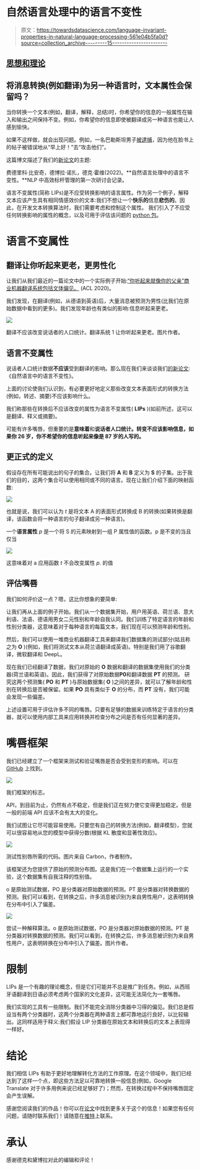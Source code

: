 # 自然语言处理中的语言不变性

> 原文：<https://towardsdatascience.com/language-invariant-properties-in-natural-language-processing-561e04b5fa0d?source=collection_archive---------15----------------------->

## [思想和理论](https://towardsdatascience.com/tagged/thoughts-and-theory)

## 将消息转换(例如翻译)为另一种语言时，文本属性会保留吗？

当你转换一个文本(例如，翻译，解释，总结)时，你希望你的信息的一般属性在输入和输出之间保持不变。例如，你希望你的信息即使被翻译成另一种语言也能让人感到愉快。

如果不这样做，就会出现问题。例如，一名巴勒斯坦男子[被逮捕](https://www.theguardian.com/technology/2017/oct/24/facebook-palestine-israel-translates-good-morning-attack-them-arrest)，因为他在脸书上的帖子被错误地从“早上好！”去“攻击他们”。

这篇博文描述了我们的[新论文](https://arxiv.org/abs/2109.13037)的主题:

费德里科·比安奇，德博拉·诺扎，德克·霍维(2022)。**自然语言处理中的语言不变性。**NLP 中高效标杆管理的第一次研讨会记录。

语言不变属性(简称 LIPs)是不应受转换影响的语言属性。作为另一个例子，解释文本应该产生具有相同情感效价的文本:我们不想让一个**快乐的**信息**悲伤的**。因此，在开发文本转换算法时，我们需要考虑和控制这个属性。
我们引入了不应受任何转换影响的属性的概念，以及可用于评估该问题的 [python 包](https://github.com/MilaNLProc/language-invariant-properties)。

# 语言不变属性

## 翻译让你听起来更老，更男性化

让我们从我们最近的一篇论文中的一个实际例子开始:[“你听起来就像你的父亲”商业机器翻译系统包括文体偏见。](https://aclanthology.org/2020.acl-main.154/) (ACL 2020)。

我们发现，在翻译(例如，从德语到英语)后，大量消息被预测为男性(比我们在原始数据中看到的更多)。我们发现年龄也有类似的影响:信息听起来更老。

![](img/32a787797114a5a74314002ff941448b.png)

翻译不应该改变说话者的人口统计。翻译系统 1 让你听起来更老。图片作者。

## 语言不变属性

说话者人口统计数据**不应该**受到翻译的影响。那么现在我们来谈谈我们[的新论文](https://arxiv.org/abs/2109.13037):《自然语言中的语言不变性》。

上面的讨论使我们认识到，有必要更好地定义那些改变文本表面形式的转换方法(例如，转述、摘要)不应该影响什么。

我们称那些在转换后不应该改变的属性为语言不变属性( **LIPs** )(如前所述，这可以是翻译、释义或摘要)。

可能有许多嘴唇，但重要的是**意味着**和**说话者人口统计。转变不应该影响信息，如果你 26 岁，你不希望你的信息听起来像是 87 岁的人写的。**

## **更正式的定义**

假设存在所有可能说出的句子的集合。让我们将 **A** 和 **B** 定义为 **S** 的子集。出于我们的目的，这两个集合可以使用相同或不同的语言。现在让我们介绍下面的映射函数:

![](img/a96a8d0891edc40c38f754e2f1ae6bd4.png)

也就是说，我们可以认为 *t* 是将文本 A 的表面形式转换成 B 的转换(如果转换是翻译，该函数会将一种语言的句子翻译成另一种语言)。

一个**语言属性** *p* 是一个将 S 的元素映射到一组 P 属性值的函数。p 是不变的当且仅当

![](img/6eb2ca1871f4601481c55bc4c294f7d3.png)

这意味着对 a 应用函数 *t* 不会改变属性 *p.* 的值

## 评估嘴唇

我们如何评价这一点？嗯，这比你想象的要简单:

让我们再从上面的例子开始。我们从一个数据集开始，用户用英语、荷兰语、意大利语、法语、德语用男女二元性别和年龄自我认同。我们训练了特定语言的年龄和性别分类器，这意味着对于每种语言的每篇文本，我们现在可以预测年龄和性别。

然后，我们可以使用一堆商业机器翻译工具来翻译我们数据集的测试部分(姑且称之为 **O** )(例如，我们将测试文本从荷兰语翻译成英语)。特别是我们用了谷歌翻译，微软翻译和 DeepL。

现在我们已经翻译了数据，我们对原始的 **O** 数据和翻译的数据集使用我们的分类器(荷兰语和英语)。因此，我们获得了对原始数据**P0**和翻译数据 **PT** 的预测。
研究这两个预测集( **PO** 和 **PT** )与原始数据集( **O** )之间的差异，就可以了解年龄和性别在转换后是否被保留。如果 **PO** 具有类似于 **O** 的分布，而 **PT** 没有，我们可能会发现一些偏差。

上述设置可用于评估许多不同的嘴唇。只要有足够的数据来训练特定于语言的分类器，就可以使用内部工具来应用转换并检查分布之间是否有任何显著的差异。

# 嘴唇框架

我们已经建立了一个框架来测试和验证嘴唇是否会受到变形的影响。可以在 [GitHub](https://github.com/MilaNLProc/language-invariant-properties) 上找到。

![](img/223afbe2e124c50f879d1d04d0d4bbd5.png)

我们框架的标志。

API，到目前为止，仍然有点不稳定，但是我们正在努力使它变得更加稳定。但是一般的前端 API 应该不会有太大的变化。

我们试图让它尽可能容易使用。只要您有自己的转换方法(例如，翻译模型)，您就可以很容易地从您的模型中获得分数(根据 KL 散度和显著性效应)。

![](img/23cb643368c7cba7909d1620ea37b909.png)

测试性别唇所需的代码。图片来自 Carbon，作者制作。

该框架还为您提供了原始的预测分布图。这是我们在一个数据集上运行的一个实验，这个数据集有自我注释的性别值。

o 是原始测试数据，PO 是分类器对原始数据的预测。PT 是分类器对转换数据的预测。我们可以看到，在转换之后，许多消息被识别为来自男性用户，这表明转换在分布中引入了偏差。

![](img/5a4419a7c9f98c14c1183f4671037a7c.png)

尝试一种解释算法。o 是原始测试数据，PO 是分类器对原始数据的预测。PT 是分类器对转换数据的预测。我们可以看到，在转换之后，许多消息被识别为来自男性用户，这表明转换在分布中引入了偏差。图片作者。

# 限制

LIPs 是一个有趣的理论概念，但是它们可能并不总是推广到任务。例如，从西班牙语翻译到日语必须考虑两个国家的文化差异，这可能无法简化为一套嘴唇。

我们实现的工具有一些限制。我们不能完全消除分类器中习得的偏见。我们总是假设当有两个分类器时，这两个分类器在两种语言上都可靠地运行良好，以比较输出。这同样适用于释义:我们假设 LIP 分类器在原始文本和转换后的文本上表现得一样好。

# 结论

我们相信 LIPs 有助于更好地理解转化方法的工作原理。在这个领域中，我们已经达到了这样一个点，即这些方法足以可靠地转换一般信息(例如，Google Translate 对于许多用例来说已经足够好了)；然而，在转换过程中不保持嘴唇固定会产生误解。

感谢您阅读我们的作品！你可以在[论文](https://arxiv.org/abs/2109.13037)中找到更多关于这个的信息！如果您有任何问题，请随时联系我们！请随意在[推特](https://twitter.com/federicobianchy)上联系。

# 承认

感谢德克和黛博拉对此的编辑和评论！